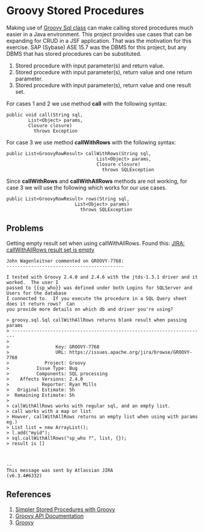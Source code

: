 # Groovy Stored Procedures

Making use of [Groovy Sql class](http://docs.groovy-lang.org/latest/html/api/groovy/sql/Sql.html) can make calling stored procedures much easier in a Java environment. This project provides use cases that can be expanding for CRUD in a JSF application. That was the motivation for this exercise. SAP (Sybase) ASE 15.7 was the DBMS for this project, but any DBMS that has stored procedures can be substituted.

1. Stored procedure with input parameter(s) and return value.
1. Stored procedure with input parameter(s), return value and one return parameter.
1. Stored procedure with input parameter(s), return value and one result set.

For cases 1 and 2 we use method **call** with the following syntax:

```
public void call(String sql,
        List<Object> params,
        Closure closure)
          throws Exception
```

For case 3  we use method **callWithRows** with the following syntax:

```
public List<GroovyRowResult> callWithRows(String sql,
                                 List<Object> params,
                                 Closure closure)
                                   throws SQLException
```

Since **callWithRows** and **callWithAllRows** methods are not working, for case 3 we will use the following which works for our use cases.

```
public List<GroovyRowResult> rows(String sql,
                         List<Object> params)
                           throws SQLException
```

## Problems

Getting empty result set when using callWithAllRows. Found this: [JIRA: callWithAllRows result set is empty](http://mail-archives.apache.org/mod_mbox/groovy-notifications/201603.mbox/%3CJIRA.12944763.1456458509000.36835.1457466640893@Atlassian.JIRA%3E)

```
John Wagenleitner commented on GROOVY-7768:
-------------------------------------------

I tested with Groovy 2.4.0 and 2.4.6 with the jtds-1.3.1 driver and it worked.  The user I
passed to {{sp_who}} was defined under both Logins for SQLServer and Users for the database
I connected to.  If you execute the procedure in a SQL Query sheet does it return rows?  Can
you provide more details on which db and driver you're using?

> groovy.sql.Sql callWithAllRows returns blank result when passing params
> -----------------------------------------------------------------------
>
>                 Key: GROOVY-7768
>                 URL: https://issues.apache.org/jira/browse/GROOVY-7768
>             Project: Groovy
>          Issue Type: Bug
>          Components: SQL processing
>    Affects Versions: 2.4.0
>            Reporter: Ryan Mills
>   Original Estimate: 5h
>  Remaining Estimate: 5h
>
> callWithAllRows works with regular sql, and an empty list.
> call works with a map or list
> Howver, callWithAllRows returns an empty list when using with params eg.)
> List list = new ArrayList();
> l.add("myid");
> sql.callWithAllRows("sp_who ?", list, {});
> result is []



--
This message was sent by Atlassian JIRA
(v6.3.4#6332)
```


## References

1. [Simpler Stored Procedures with Groovy](https://objectpartners.com/2014/01/24/simpler-stored-procedures-with-groovy/)
1. [Groovy API Documentation](http://docs.groovy-lang.org/latest/html/gapi/)
1. [Groovy](http://www.groovy-lang.org/)
